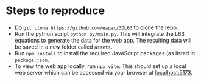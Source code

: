 # Steps to reproduce

* Do `git clone https://github.com/eapax/3DL63` to clone the repo.
* Run the python script `python py/main.py`. This will integrate the L63
  equations to generate the data for the web app. The resulting data will 
  be saved in a new folder called `assets`.
* Run `npm install` to install the required JavaScript packages (as listed
  in `package.json`.
* To view the web app locally, run `npx vite`. This should set up a local
  web server which can be accessed via your browser at 
  [localhost:5173](http://localhost:5173/).
